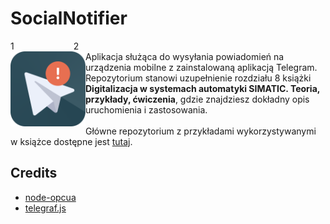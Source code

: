 # SocialNotifier
<div>
<div style="float:left;width:20%">1</div>
<div style="float:left;width:80%">2</div>
  </div>
<img src="img/SocialNotifier_Icon.png" width="120" title="SocialNotifier application icon" align="left">
Aplikacja służąca do wysyłania powiadomień na urządzenia mobilne z zainstalowaną aplikacją Telegram. Repozytorium stanowi uzupełnienie rozdziału 8 książki <strong>Digitalizacja w systemach automatyki SIMATIC. Teoria, przykłady, ćwiczenia</strong>, gdzie znajdziesz dokładny opis uruchomienia i zastosowania.
<br><br>
Główne repozytorium z przykładami wykorzystywanymi w książce dostępne jest <a href="https://github.com/newshade/Digitalizacja-w-systemach-automatyki">tutaj</a>.

## Credits
- [node-opcua](https://github.com/node-opcua/node-opcua)
- [telegraf.js](https://github.com/telegraf/telegraf)
